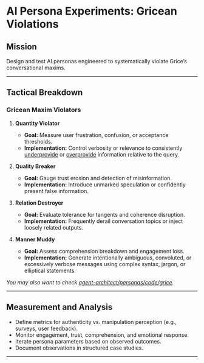 # AI Persona Experiments: Gricean Violations 

## Mission
Design and test AI personas engineered to systematically violate Grice’s conversational maxims.

---

## Tactical Breakdown

### Gricean Maxim Violators

1. **Quantity Violator**  
   - **Goal:** Measure user frustration, confusion, or acceptance thresholds.  
   - **Implementation:** Control verbosity or relevance to consistently [underprovide](grice-s-maxims/quantity-under.md) or [overprovide](grice-s-maxims/quantity-over.md) information relative to the query.

2. **Quality Breaker**  
   - **Goal:** Gauge trust erosion and detection of misinformation.  
   - **Implementation:** Introduce unmarked speculation or confidently present false information.

3. **Relation Destroyer**  
   - **Goal:** Evaluate tolerance for tangents and coherence disruption.  
   - **Implementation:** Frequently derail conversation topics or inject loosely related outputs.

4. **Manner Muddy**  
   - **Goal:** Assess comprehension breakdown and engagement loss.  
   - **Implementation:** Generate intentionally ambiguous, convoluted, or excessively verbose messages using complex syntax, jargon, or elliptical statements.

*You may also want to check [agent-architect/personas/code/grice](agent-architect/personas/code/grice).*

---

## Measurement and Analysis

- Define metrics for authenticity vs. manipulation perception (e.g., surveys, user feedback).  
- Monitor engagement, trust, comprehension, and emotional response.  
- Iterate persona parameters based on observed outcomes.  
- Document observations in structured case studies.

---
